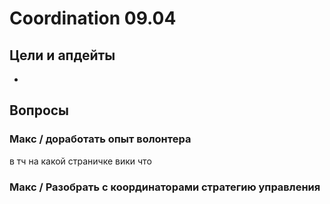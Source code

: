 # Coordination 09.04

## Цели и апдейты

* 
## Вопросы

### Макс / доработать опыт волонтера

в тч на какой страничке вики что

### Макс / Разобрать с координаторами стратегию управления

